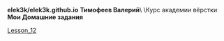 

**elek3k/elek3k.github.io**  **Тимофеев Валерий**\                         \Курс академии вёрстки  **Мои Домашние задания**

[Lesson_12](https://elek3k.github.io/lesson_12/index.html "Урок 12")
